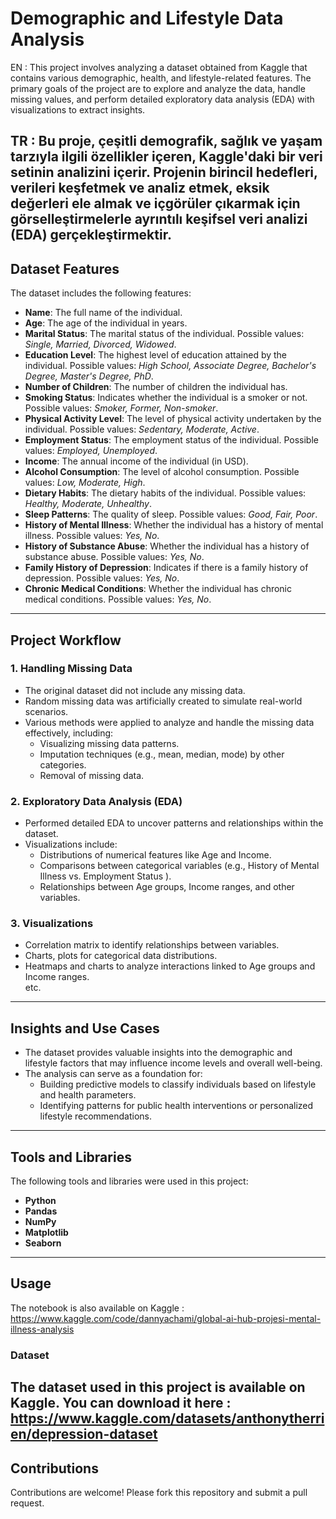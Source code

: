 # **Demographic and Lifestyle Data Analysis**  

EN : This project involves analyzing a dataset obtained from Kaggle that contains various demographic, health, and lifestyle-related features. The primary goals of the project are to explore and analyze the data, handle missing values, and perform detailed exploratory data analysis (EDA) with visualizations to extract insights.  

TR : Bu proje, çeşitli demografik, sağlık ve yaşam tarzıyla ilgili özellikler içeren, Kaggle'daki bir veri setinin analizini içerir. Projenin birincil hedefleri, verileri keşfetmek ve analiz etmek, eksik değerleri ele almak ve içgörüler çıkarmak için görselleştirmelerle ayrıntılı keşifsel veri analizi (EDA) gerçekleştirmektir.
---

## **Dataset Features**  
The dataset includes the following features:  
- **Name**: The full name of the individual.  
- **Age**: The age of the individual in years.  
- **Marital Status**: The marital status of the individual. Possible values: *Single, Married, Divorced, Widowed*.  
- **Education Level**: The highest level of education attained by the individual. Possible values: *High School, Associate Degree, Bachelor's Degree, Master's Degree, PhD*.  
- **Number of Children**: The number of children the individual has.  
- **Smoking Status**: Indicates whether the individual is a smoker or not. Possible values: *Smoker, Former, Non-smoker*.  
- **Physical Activity Level**: The level of physical activity undertaken by the individual. Possible values: *Sedentary, Moderate, Active*.  
- **Employment Status**: The employment status of the individual. Possible values: *Employed, Unemployed*.  
- **Income**: The annual income of the individual (in USD).  
- **Alcohol Consumption**: The level of alcohol consumption. Possible values: *Low, Moderate, High*.  
- **Dietary Habits**: The dietary habits of the individual. Possible values: *Healthy, Moderate, Unhealthy*.  
- **Sleep Patterns**: The quality of sleep. Possible values: *Good, Fair, Poor*.  
- **History of Mental Illness**: Whether the individual has a history of mental illness. Possible values: *Yes, No*.  
- **History of Substance Abuse**: Whether the individual has a history of substance abuse. Possible values: *Yes, No*.  
- **Family History of Depression**: Indicates if there is a family history of depression. Possible values: *Yes, No*.  
- **Chronic Medical Conditions**: Whether the individual has chronic medical conditions. Possible values: *Yes, No*.  

---

## **Project Workflow**  

### 1. **Handling Missing Data**  
- The original dataset did not include any missing data.  
- Random missing data was artificially created to simulate real-world scenarios.  
- Various methods were applied to analyze and handle the missing data effectively, including:  
  - Visualizing missing data patterns.  
  - Imputation techniques (e.g., mean, median, mode) by other categories.
  - Removal of missing data. 

### 2. **Exploratory Data Analysis (EDA)**  
- Performed detailed EDA to uncover patterns and relationships within the dataset.  
- Visualizations include:  
  - Distributions of numerical features like Age and Income.  
  - Comparisons between categorical variables (e.g., History of Mental Illness vs. Employment Status ).  
  - Relationships between Age groups, Income ranges, and other variables.  

### 3. **Visualizations**  
- Correlation matrix to identify relationships between variables.  
- Charts, plots for categorical data distributions.  
- Heatmaps and charts to analyze interactions linked to Age groups and Income ranges.  
etc.
---

## **Insights and Use Cases**  
- The dataset provides valuable insights into the demographic and lifestyle factors that may influence income levels and overall well-being.  
- The analysis can serve as a foundation for:  
  - Building predictive models to classify individuals based on lifestyle and health parameters.  
  - Identifying patterns for public health interventions or personalized lifestyle recommendations.  

---

## **Tools and Libraries**  
The following tools and libraries were used in this project:  
- **Python**  
- **Pandas**  
- **NumPy**  
- **Matplotlib**  
- **Seaborn**  

---

## **Usage**  

The notebook is also available on Kaggle : https://www.kaggle.com/code/dannyachami/global-ai-hub-projesi-mental-illness-analysis

### **Dataset**  
The dataset used in this project is available on Kaggle. You can download it here : https://www.kaggle.com/datasets/anthonytherrien/depression-dataset  
---

## **Contributions**  
Contributions are welcome! Please fork this repository and submit a pull request.  
